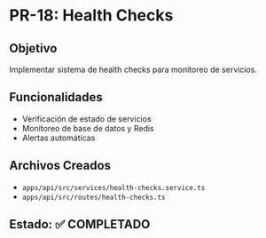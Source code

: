# PR-18: Health Checks

## Objetivo
Implementar sistema de health checks para monitoreo de servicios.

## Funcionalidades
- Verificación de estado de servicios
- Monitoreo de base de datos y Redis
- Alertas automáticas

## Archivos Creados
- `apps/api/src/services/health-checks.service.ts`
- `apps/api/src/routes/health-checks.ts`

## Estado: ✅ COMPLETADO
